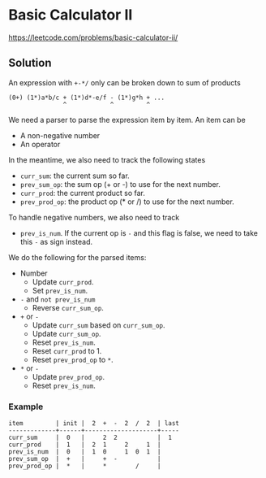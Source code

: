 # Basic Calculator II

https://leetcode.com/problems/basic-calculator-ii/

## Solution

An expression with `+-*/` only can be broken down to sum of products

```
(0+) (1*)a*b/c + (1*)d*-e/f - (1*)g*h + ...
               ^            ^         ^
```

We need a parser to parse the expression item by item. An item can be

* A non-negative number
* An operator

In the meantime, we also need to track the following states

* `curr_sum`: the current sum so far.
* `prev_sum_op`: the sum op (+ or -) to use for the next number.
* `curr_prod`: the current product so far.
* `prev_prod_op`: the product op (* or /) to use for the next number.

To handle negative numbers, we also need to track

* `prev_is_num`. If the current op is `-` and this flag is false, we need to take this `-` as sign instead.

We do the following for the parsed items:

* Number
  * Update `curr_prod`.
  * Set `prev_is_num`.
* `-` and `not prev_is_num`
  * Reverse `curr_sum_op`.
* `+` or `-`
  * Update `curr_sum` based on `curr_sum_op`.
  * Update `curr_sum_op`.
  * Reset `prev_is_num`.
  * Reset `curr_prod` to 1.
  * Reset `prev_prod_op` to `*`.
* `*` or `-`
  * Update `prev_prod_op`.
  * Reset `prev_is_num`.
  
### Example

```
item         | init |  2  +  -  2  /  2  | last
-------------+------+--------------------+-----
curr_sum     |  0   |     2  2           |  1
curr_prod    |  1   |  2  1     2     1  |
prev_is_num  |  0   |  1  0     1  0  1  |
prev_sum_op  |  +   |     +  -           |
prev_prod_op |  *   |     *        /     |
```
